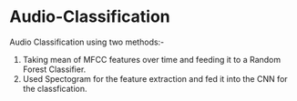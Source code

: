 # Audio-Classification
Audio Classification using two methods:-
1. Taking mean of MFCC features over time and feeding it to a Random Forest Classifier.
2. Used Spectogram for the feature extraction and fed it into the CNN for the classfication.

